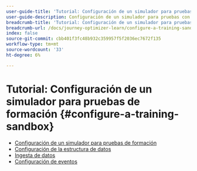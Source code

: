 ```yaml
---
user-guide-title: 'Tutorial: Configuración de un simulador para pruebas de formación'
user-guide-description: Configuración de un simulador para pruebas con fines de formación
breadcrumb-title: 'Tutorial: Configuración de un simulador para pruebas de formación'
breadcrumb-url: /docs/journey-optimizer-learn/configure-a-training-sandbox/introduction-and-prerequisites.html
index: false
source-git-commit: cbb401f3fc48b932c359957f5f2036ec7672f135
workflow-type: tm+mt
source-wordcount: '33'
ht-degree: 6%

---
```



# Tutorial: Configuración de un simulador para pruebas de formación {#configure-a-training-sandbox}

+ [Configuración de un simulador para pruebas de formación](/help/tutorial-configure-a-training-sandbox/introduction-and-prerequisites.md)
+ [Configuración de la estructura de datos](/help/tutorial-configure-a-training-sandbox/manual-data-set-up.md)
+ [Ingesta de datos](/help/tutorial-configure-a-training-sandbox/manual-data-ingestion.md)
+ [Configuración de eventos](/help/tutorial-configure-a-training-sandbox/configure-events.md)
